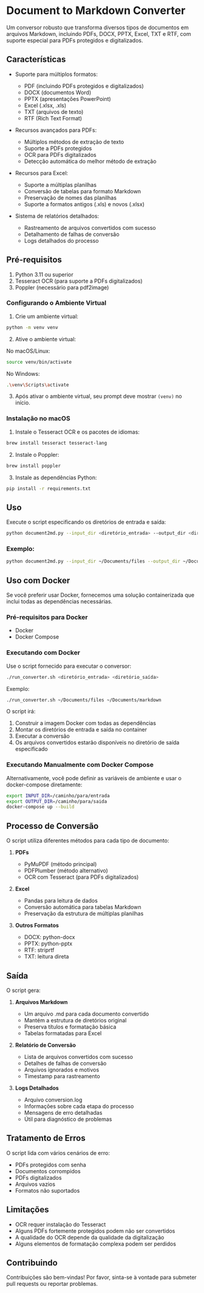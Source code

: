 # Document to Markdown Converter

Um conversor robusto que transforma diversos tipos de documentos em arquivos Markdown, incluindo PDFs, DOCX, PPTX, Excel, TXT e RTF, com suporte especial para PDFs protegidos e digitalizados.

## Características

- Suporte para múltiplos formatos:
  - PDF (incluindo PDFs protegidos e digitalizados)
  - DOCX (documentos Word)
  - PPTX (apresentações PowerPoint)
  - Excel (.xlsx, .xls)
  - TXT (arquivos de texto)
  - RTF (Rich Text Format)

- Recursos avançados para PDFs:
  - Múltiplos métodos de extração de texto
  - Suporte a PDFs protegidos
  - OCR para PDFs digitalizados
  - Detecção automática do melhor método de extração

- Recursos para Excel:
  - Suporte a múltiplas planilhas
  - Conversão de tabelas para formato Markdown
  - Preservação de nomes das planilhas
  - Suporte a formatos antigos (.xls) e novos (.xlsx)

- Sistema de relatórios detalhados:
  - Rastreamento de arquivos convertidos com sucesso
  - Detalhamento de falhas de conversão
  - Logs detalhados do processo

## Pré-requisitos

1. Python 3.11 ou superior
2. Tesseract OCR (para suporte a PDFs digitalizados)
3. Poppler (necessário para pdf2image)

### Configurando o Ambiente Virtual

1. Crie um ambiente virtual:
```bash
python -m venv venv
```

2. Ative o ambiente virtual:

No macOS/Linux:
```bash
source venv/bin/activate
```

No Windows:
```bash
.\venv\Scripts\activate
```

3. Após ativar o ambiente virtual, seu prompt deve mostrar `(venv)` no início.

### Instalação no macOS

1. Instale o Tesseract OCR e os pacotes de idiomas:
```bash
brew install tesseract tesseract-lang
```

2. Instale o Poppler:
```bash
brew install poppler
```

3. Instale as dependências Python:
```bash
pip install -r requirements.txt
```

## Uso

Execute o script especificando os diretórios de entrada e saída:

```bash
python document2md.py --input_dir <diretório_entrada> --output_dir <diretório_saída>
```

### Exemplo:
```bash
python document2md.py --input_dir ~/Documents/files --output_dir ~/Documents/markdown
```

## Uso com Docker

Se você preferir usar Docker, fornecemos uma solução containerizada que inclui todas as dependências necessárias.

### Pré-requisitos para Docker
- Docker
- Docker Compose

### Executando com Docker

Use o script fornecido para executar o conversor:

```bash
./run_converter.sh <diretório_entrada> <diretório_saída>
```

Exemplo:
```bash
./run_converter.sh ~/Documents/files ~/Documents/markdown
```

O script irá:
1. Construir a imagem Docker com todas as dependências
2. Montar os diretórios de entrada e saída no container
3. Executar a conversão
4. Os arquivos convertidos estarão disponíveis no diretório de saída especificado

### Executando Manualmente com Docker Compose

Alternativamente, você pode definir as variáveis de ambiente e usar o docker-compose diretamente:

```bash
export INPUT_DIR=/caminho/para/entrada
export OUTPUT_DIR=/caminho/para/saida
docker-compose up --build
```

## Processo de Conversão

O script utiliza diferentes métodos para cada tipo de documento:

1. **PDFs**
   - PyMuPDF (método principal)
   - PDFPlumber (método alternativo)
   - OCR com Tesseract (para PDFs digitalizados)

2. **Excel**
   - Pandas para leitura de dados
   - Conversão automática para tabelas Markdown
   - Preservação da estrutura de múltiplas planilhas

3. **Outros Formatos**
   - DOCX: python-docx
   - PPTX: python-pptx
   - RTF: striprtf
   - TXT: leitura direta

## Saída

O script gera:

1. **Arquivos Markdown**
   - Um arquivo .md para cada documento convertido
   - Mantém a estrutura de diretórios original
   - Preserva títulos e formatação básica
   - Tabelas formatadas para Excel

2. **Relatório de Conversão**
   - Lista de arquivos convertidos com sucesso
   - Detalhes de falhas de conversão
   - Arquivos ignorados e motivos
   - Timestamp para rastreamento

3. **Logs Detalhados**
   - Arquivo conversion.log
   - Informações sobre cada etapa do processo
   - Mensagens de erro detalhadas
   - Útil para diagnóstico de problemas

## Tratamento de Erros

O script lida com vários cenários de erro:

- PDFs protegidos com senha
- Documentos corrompidos
- PDFs digitalizados
- Arquivos vazios
- Formatos não suportados

## Limitações

- OCR requer instalação do Tesseract
- Alguns PDFs fortemente protegidos podem não ser convertidos
- A qualidade do OCR depende da qualidade da digitalização
- Alguns elementos de formatação complexa podem ser perdidos

## Contribuindo

Contribuições são bem-vindas! Por favor, sinta-se à vontade para submeter pull requests ou reportar problemas.
